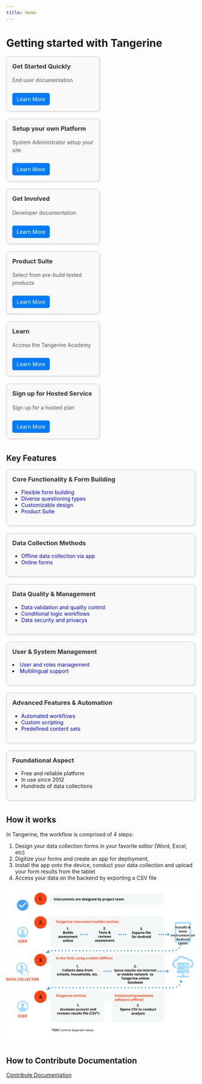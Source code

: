 ```yaml
---
title: Home
---
```

<style>
.card-container {
    display: flex;
    flex-wrap: wrap; /* Allow cards to wrap to the next line */
    gap: 10px; /* Add space between cards */
}

.card {
    border: 1px solid #ccc;
    border-radius: 8px;
    padding: 15px;
    box-shadow: 2px 2px 5px rgba(0, 0, 0, 0.1);
    background-color: #f9f9f9;
    width: calc(95% - 10px); /* Adjust width to account for the gap */
    margin-bottom: 10px; /* Space between rows */
}
.full {
    border: 1px solid #ccc;
    border-radius: 8px;
    padding: 15px;
    box-shadow: 2px 2px 5px rgba(0, 0, 0, 0.1);
    background-color: #f9f9f9;
    width: calc(100vh - 10px); /* Adjust width to account for the gap */
    margin-bottom: 10px; /* Space between rows */
}

.card h3, .full h3 {
      margin-top: 0;
      color: #333;
    }

    .card p, .full  p {
      line-height: 1.5;
      color: #555;
    }

    .card a, .full  a {
      display: inline-block;
      margin-top: 10px;
      padding: 8px 12px;
      background-color: #007bff;
      color: white;
      text-decoration: none;
      border-radius: 5px;
    }

       .full  a.link {
      display: inline-block;
      margin-top: 0;
      padding: 0;
      background-color: unset;
      color: blue;
      text-decoration: none;
      border-radius: 0px;
    }

    @media (min-width: 768px) {
    .card {
        /* Calculate width for two columns with a gap */
        width: calc(45% - 10px); /* (100% - gap) / 2 */
    }
}
</style>

# Getting started with Tangerine

<div class="card-container">
<div class="card">
    <h3>Get Started Quickly</h3>
    <p>End user documentation</p>
    <a href="./editor">Learn More</a>
  </div>
    <div class="card">
    <h3>Setup your own Platform</h3>
    <p>System Administrator setup your site</p>
    <a href="./system-administrator/installation">Learn More</a> 
  </div>
  <div class="card">
    <h3>Get Involved </h3>
    <p>Developer documentation</p>
    <a href="./get-involved">Learn More</a>
  </div>
    <div class="card">
    <h3>Product Suite </h3>
    <p>Select from pre-build tested products</p>
    <a href="./product-suite/">Learn More</a>
  </div>
  <div class="card">
    <h3>Learn</h3>
    <p>Access the Tangerine Academy</p>
    <a href="https://moodle.tangerinecentral.org/course/index.php?categoryid=14">Learn More</a>
  </div>
  <div class="card">
    <h3>Sign up for Hosted Service</h3>
    <p>Sign up for a hosted plan</p>
    <a href="https://www.tangerinecentral.org/pricing">Learn More</a>
  </div>
  

  
</div>

## Key Features

<div class="card-container">
  <div class="  full">
    <h3>Core Functionality & Form Building</h3>
    <p>
        <ul><li><a class='link' href="./editor/getting-started-editor/create-new-form/">Flexible form building</a> </li>
            <li><a class='link' href="./editor/getting-started-editor/input-types/">Diverse questioning types </a> </li>
            <li><a class='link' href="./editor/advanced-form-programming/custom-apps/">Customizable design </a> </li>
            <li><a class='link' href="./product-suite/">Product Suite</a></li>
        </ul> </p>

  </div>
  <div class="  full">
    <h3>Data Collection Methods</h3>
    <p><ul><li><a class='link' href="./data-collector/deployment/">Offline data collection via app</a></li>
            <li><a class='link' href="./data-collector/deployment/#create-an-online-survey-release">Online forms</a> </li>
           </ul> </p>

  </div>
  <div class="  full">
    <h3>Data Quality & Management</h3>
   <p>
        <ul><li><a class='link' href="./editor/getting-started-editor/validation/">Data validation and quality control</a> </li>
        <li><a class='link' href="./editor/getting-started-editor/skip-logic/">Conditional logic workflows</a>  </li>
            <li><a class='link' href="./data-security/">Data security and privacys</a>    </li>
        </ul> </p>

  </div>
  <div class="  full">
    <h3>User & System Management</h3>
   <p>
        <li><a class='link' href="./editor/getting-started-editor/user-management/">User and roles management</a></li>
        <li><a class='link' href="./editor/advanced-form-programming/translations/">Multilingual support  </a></li>
        </ul> </p>

  </div>
  <div class="  full">
    <h3>Advanced Features & Automation</h3>
   <p>
        <ul><li><a class='link' href="./editor/case-module/">Automated workflows</a>   </li>
         <li><a class='link' href="./editor/advanced-form-programming/custom-scripts/">Custom scripting</a>   </li>
             <li><a class='link' href="./editor/advanced-form-programming/content-sets/">Predefined content sets</a>  </li>
        </ul> </p>

  </div>
    <div class="  full">
    <h3>Foundational Aspect</h3>
   <p>
        <ul><li>Free and reliable platform </li>
            <li>In use since 2012  </li>
            <li>Hundreds of data collections  </li>
        </ul> </p>

  </div>

</div>


## How it works

In Tangerine, the workflow is comprised of 4 steps:

1.  Design your data collection forms in your favorite editor (Word, Excel, etc)
2.  Digitize your forms and  create an app for deployment, 
3.  Install the app onto the device, conduct your data collection and upload your form results from the tablet
4.  Access your data on the backend by exporting a CSV file

![How it works](how-it-works.png)


## How to Contribute Documentation

[Contribute Documentation](CONTRIBUTING.md)

